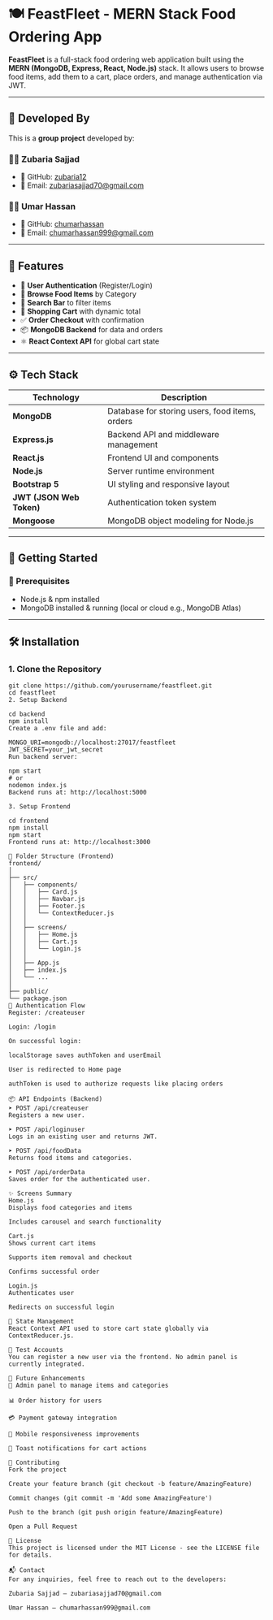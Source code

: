 # 🍽️ FeastFleet - MERN Stack Food Ordering App

**FeastFleet** is a full-stack food ordering web application built using the **MERN (MongoDB, Express, React, Node.js)** stack. It allows users to browse food items, add them to a cart, place orders, and manage authentication via JWT.

---

## 👥 Developed By

This is a **group project** developed by:

### 👩‍💻 Zubaria Sajjad
- 🔗 GitHub: [zubaria12](https://github.com/zubaria12)
- 📧 Email: zubariasajjad70@gmail.com

### 👨‍💻 Umar Hassan
- 🔗 GitHub: [chumarhassan](https://github.com/chumarhassan)
- 📧 Email: chumarhassan999@gmail.com

---

## 📌 Features

- 🔐 **User Authentication** (Register/Login)
- 🍕 **Browse Food Items** by Category
- 🔎 **Search Bar** to filter items
- 🛒 **Shopping Cart** with dynamic total
- ✅ **Order Checkout** with confirmation
- 📦 **MongoDB Backend** for data and orders
- ⚛️ **React Context API** for global cart state

---

## ⚙️ Tech Stack

| Technology | Description                            |
|------------|----------------------------------------|
| **MongoDB** | Database for storing users, food items, orders |
| **Express.js** | Backend API and middleware management |
| **React.js** | Frontend UI and components |
| **Node.js** | Server runtime environment |
| **Bootstrap 5** | UI styling and responsive layout |
| **JWT (JSON Web Token)** | Authentication token system |
| **Mongoose** | MongoDB object modeling for Node.js |

---

## 🚀 Getting Started

### 🔧 Prerequisites

- Node.js & npm installed
- MongoDB installed & running (local or cloud e.g., MongoDB Atlas)

---

## 🛠️ Installation

### 1. Clone the Repository

```
git clone https://github.com/yourusername/feastfleet.git
cd feastfleet
2. Setup Backend

cd backend
npm install
Create a .env file and add:

MONGO_URI=mongodb://localhost:27017/feastfleet
JWT_SECRET=your_jwt_secret
Run backend server:

npm start
# or
nodemon index.js
Backend runs at: http://localhost:5000

3. Setup Frontend

cd frontend
npm install
npm start
Frontend runs at: http://localhost:3000

📁 Folder Structure (Frontend)
frontend/
│
├── src/
│   ├── components/
│   │   ├── Card.js
│   │   ├── Navbar.js
│   │   ├── Footer.js
│   │   └── ContextReducer.js
│   │
│   ├── screens/
│   │   ├── Home.js
│   │   ├── Cart.js
│   │   └── Login.js
│   │
│   ├── App.js
│   ├── index.js
│   └── ...
│
├── public/
└── package.json
🔐 Authentication Flow
Register: /createuser

Login: /login

On successful login:

localStorage saves authToken and userEmail

User is redirected to Home page

authToken is used to authorize requests like placing orders

📦 API Endpoints (Backend)
➤ POST /api/createuser
Registers a new user.

➤ POST /api/loginuser
Logs in an existing user and returns JWT.

➤ POST /api/foodData
Returns food items and categories.

➤ POST /api/orderData
Saves order for the authenticated user.

✨ Screens Summary
Home.js
Displays food categories and items

Includes carousel and search functionality

Cart.js
Shows current cart items

Supports item removal and checkout

Confirms successful order

Login.js
Authenticates user

Redirects on successful login

🧠 State Management
React Context API used to store cart state globally via ContextReducer.js.

🧪 Test Accounts
You can register a new user via the frontend. No admin panel is currently integrated.

📌 Future Enhancements
🧾 Admin panel to manage items and categories

📊 Order history for users

💳 Payment gateway integration

📱 Mobile responsiveness improvements

🔔 Toast notifications for cart actions

🤝 Contributing
Fork the project

Create your feature branch (git checkout -b feature/AmazingFeature)

Commit changes (git commit -m 'Add some AmazingFeature')

Push to the branch (git push origin feature/AmazingFeature)

Open a Pull Request

📝 License
This project is licensed under the MIT License - see the LICENSE file for details.

📬 Contact
For any inquiries, feel free to reach out to the developers:

Zubaria Sajjad – zubariasajjad70@gmail.com

Umar Hassan – chumarhassan999@gmail.com
